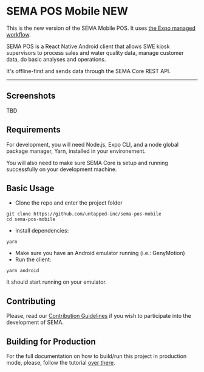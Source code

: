 # SEMA POS Mobile NEW

This is the new version of the SEMA Mobile POS. It uses <a href="https://docs.expo.io/versions/latest/introduction/managed-vs-bare/#managed-workflow" target="_blank">the Expo managed workflow</a>.

SEMA POS is a React Native Android client that allows SWE kiosk supervisors to process sales and water quality data, manage customer data, do basic analyses and operations.

It's offline-first and sends data through the SEMA Core REST API.

---

## Screenshots

TBD

## Requirements

For development, you will need Node.js, Expo CLI, and a node global package manager, Yarn, installed in your environement.

You will also need to make sure SEMA Core is setup and running successfully on your development machine.

## Basic Usage

- Clone the repo and enter the project folder
```
git clone https://github.com/untapped-inc/sema-pos-mobile
cd sema-pos-mobile
```
- Install dependencies:
```
yarn
```
- Make sure you have an Android emulator running (i.e.: GenyMotion)
- Run the client:
```
yarn android
```

It should start running on your emulator.

## Contributing

Please, read our [Contribution Guidelines](https://github.com/untapped-inc/sema-pos-mobile/blob/master/CONTRIBUTING.md) if you wish to participate into the development of SEMA.

## Building for Production

For the full documentation on how to build/run this project in production mode, please, follow the tutorial [over there](https://untapped-inc.github.io/sema-docs/deploying-to-production/).
